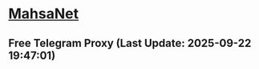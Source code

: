 
# [MahsaNet](https://t.me/mahsa_net)
## Free Telegram Proxy (Last Update: 2025-09-22 19:47:01)

    